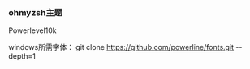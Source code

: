 ### ohmyzsh主题

Powerlevel10k

windows所需字体： git clone https://github.com/powerline/fonts.git --depth=1

